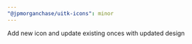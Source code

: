 ```yaml
---
"@jpmorganchase/uitk-icons": minor
---
```


Add new icon and update existing onces with updated design
